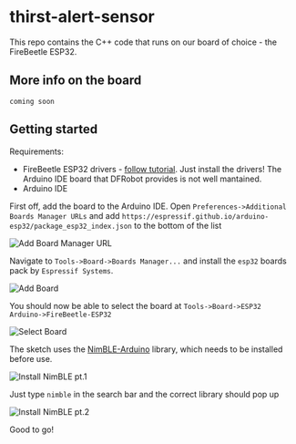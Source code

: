 # thirst-alert-sensor

This repo contains the C++ code that runs on our board of choice - the FireBeetle ESP32.

## More info on the board

`coming soon`

## Getting started

Requirements:

- FireBeetle ESP32 drivers - [follow tutorial](https://wiki.dfrobot.com/FireBeetle_ESP32_IOT_Microcontroller(V3.0)__Supports_Wi-Fi_&_Bluetooth__SKU__DFR0478#target_4). Just install the drivers! The Arduino IDE board that DFRobot provides is not well mantained.
- Arduino IDE

First off, add the board to the Arduino IDE. Open `Preferences->Additional Boards Manager URLs` and add `https://espressif.github.io/arduino-esp32/package_esp32_index.json` to the bottom of the list

![Add Board Manager URL](https://storage.googleapis.com/thirst-alert-public-assets/thirst-alert-sensor-repo/1.png)

Navigate to `Tools->Board->Boards Manager...` and install the `esp32` boards pack by `Espressif Systems`.

![Add Board](https://storage.googleapis.com/thirst-alert-public-assets/thirst-alert-sensor-repo/2.png)

You should now be able to select the board at `Tools->Board->ESP32 Arduino->FireBeetle-ESP32`

![Select Board](https://storage.googleapis.com/thirst-alert-public-assets/thirst-alert-sensor-repo/3.png)

The sketch uses the [NimBLE-Arduino](https://github.com/h2zero/NimBLE-Arduino) library, which needs to be installed before use.

![Install NimBLE pt.1](https://storage.googleapis.com/thirst-alert-public-assets/thirst-alert-sensor-repo/4.png)

Just type `nimble` in the search bar and the correct library should pop up

![Install NimBLE pt.2](https://storage.googleapis.com/thirst-alert-public-assets/thirst-alert-sensor-repo/5.png)

Good to go!